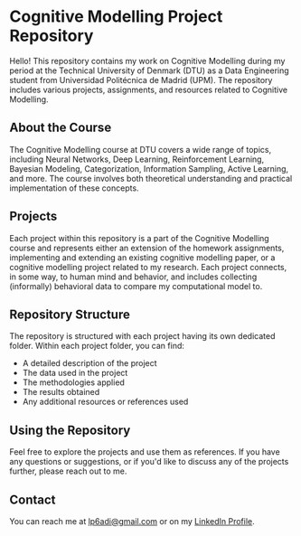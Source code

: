 # Cognitive Modelling Project Repository

Hello! This repository contains my work on Cognitive Modelling during my period at the Technical University of Denmark (DTU) as a Data Engineering student from Universidad Politécnica de Madrid (UPM). The repository includes various projects, assignments, and resources related to Cognitive Modelling.

## About the Course

The Cognitive Modelling course at DTU covers a wide range of topics, including Neural Networks, Deep Learning, Reinforcement Learning, Bayesian Modeling, Categorization, Information Sampling, Active Learning, and more. The course involves both theoretical understanding and practical implementation of these concepts.

## Projects

Each project within this repository is a part of the Cognitive Modelling course and represents either an extension of the homework assignments, implementing and extending an existing cognitive modelling paper, or a cognitive modelling project related to my research. Each project connects, in some way, to human mind and behavior, and includes collecting (informally) behavioral data to compare my computational model to.

## Repository Structure

The repository is structured with each project having its own dedicated folder. Within each project folder, you can find:

- A detailed description of the project
- The data used in the project
- The methodologies applied
- The results obtained
- Any additional resources or references used

## Using the Repository

Feel free to explore the projects and use them as references. If you have any questions or suggestions, or if you'd like to discuss any of the projects further, please reach out to me.

## Contact

You can reach me at lp6adi@gmail.com or on my [LinkedIn Profile](www.linkedin.com/in/adrián-lópez-pirvu-4b2936258).

